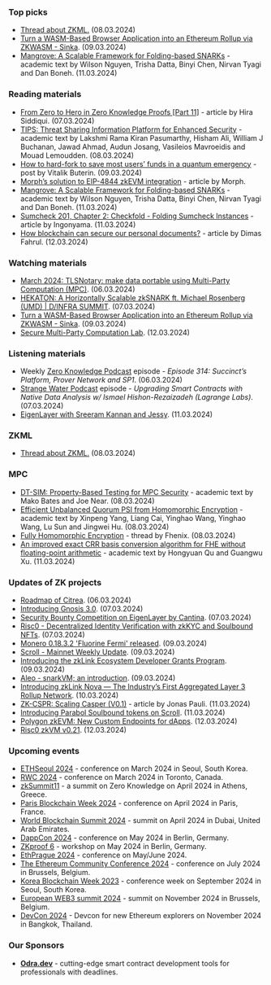 ### Top picks
* [Thread about ZKML.](https://twitter.com/wacy_time1/status/1766080135021666444) (08.03.2024)
* [Turn a WASM-Based Browser Application into an Ethereum Rollup via ZKWASM - Sinka](https://www.youtube.com/watch?v=Ghi4_i96294). (09.03.2024)
* [Mangrove: A Scalable Framework for Folding-based SNARKs](https://eprint.iacr.org/2024/416.pdf) - academic text by Wilson Nguyen, Trisha Datta, Binyi Chen, Nirvan Tyagi and Dan Boneh. (11.03.2024)

### Reading materials 
* [From Zero to Hero in Zero Knowledge Proofs [Part 11]](https://medium.com/coinmonks/from-zero-to-hero-in-zero-knowledge-proofs-part-11-dfed11aad838) - article by Hira Siddiqui. (07.03.2024)
* [TIPS: Threat Sharing Information Platform for Enhanced Security](https://arxiv.org/pdf/2403.05210) - academic text by Lakshmi Rama Kiran Pasumarthy, Hisham Ali, William J Buchanan, Jawad Ahmad, Audun Josang, Vasileios Mavroeidis and Mouad Lemoudden. (08.03.2024)
* [How to hard-fork to save most users’ funds in a quantum emergency](https://ethresear.ch/t/how-to-hard-fork-to-save-most-users-funds-in-a-quantum-emergency/18901) - post by Vitalik Buterin. (09.03.2024)
* [Morph’s solution to EIP-4844 zkEVM integration](https://medium.com/@morphlayer2/morphs-solution-to-eip-4844-zkevm-integration-7f469910478f) - article by Morph.
* [Mangrove: A Scalable Framework for Folding-based SNARKs](https://eprint.iacr.org/2024/416.pdf) - academic text by Wilson Nguyen, Trisha Datta, Binyi Chen, Nirvan Tyagi and Dan Boneh. (11.03.2024)
* [Sumcheck 201, Chapter 2: Checkfold - Folding Sumcheck Instances](https://medium.com/@ingonyama/sumcheck-201-chapter-2-checkfold-folding-sumcheck-instances-2ff5fd291444) - article by Ingonyama. (11.03.2024)
* [How blockchain can secure our personal documents?](https://medium.com/@dfahrul07/how-blockchain-can-safely-our-private-documents-77a968f7a481) - article by Dimas Fahrul. (12.03.2024)

### Watching materials
* [March 2024: TLSNotary: make data portable using Multi-Party Computation (MPC)](https://www.youtube.com/watch?v=b0_zei-ZXLE). (06.03.2024)
* [HEKATON: A Horizontally Scalable zkSNARK ft. Michael Rosenberg (UMD) | D/INFRA SUMMIT](https://www.youtube.com/watch?v=k2D_KmMqDQs). (07.03.2024)
* [Turn a WASM-Based Browser Application into an Ethereum Rollup via ZKWASM - Sinka](https://www.youtube.com/watch?v=Ghi4_i96294). (09.03.2024)
* [Secure Multi-Party Computation Lab](https://www.youtube.com/watch?v=JexrrAqORv8). (12.03.2024)

### Listening materials
* Weekly [Zero Knowledge Podcast](https://zeroknowledge.fm/314-2/) episode - *Episode 314: Succinct’s Platform, Prover Network and SP1*. (06.03.2024) 
* [Strange Water Podcast](https://open.spotify.com/episode/15IqJ8yXNJ0lgrtd9FDBm6?si=7a654d1dab4643b2) episode - *Upgrading Smart Contracts with Native Data Analysis w/ Ismael Hishon-Rezaizadeh (Lagrange Labs)*. (07.03.2024)
* [EigenLayer with Sreeram Kannan and Jessy](https://www.youtube.com/watch?v=qzfz3TpHqcY). (11.03.2024)

### ZKML
* [Thread about ZKML.](https://twitter.com/wacy_time1/status/1766080135021666444) (08.03.2024)

### MPC
* [DT-SIM: Property-Based Testing for MPC Security](https://arxiv.org/pdf/2403.04991) - academic text by Mako Bates and Joe Near. (08.03.2024)
* [Efficient Unbalanced Quorum PSI from Homomorphic Encryption](https://eprint.iacr.org/2024/402.pdf) - academic text by Xinpeng Yang, Liang Cai, Yinghao Wang, Yinghao Wang, Lu Sun and Jingwei Hu. (08.03.2024)
* [Fully Homomorphic Encryption](https://twitter.com/FhenixIO/status/1766173790411571367) - thread by Fhenix. (08.03.2024)
* [An improved exact CRR basis conversion algorithm for FHE without floating-point arithmetic](https://eprint.iacr.org/2024/417.pdf) - academic text by Hongyuan Qu and Guangwu Xu. (11.03.2024)

### Updates of ZK projects
* [Roadmap of Citrea](https://twitter.com/citrea_xyz/status/1765415296935006475). (06.03.2024)
* [Introducing Gnosis 3.0](https://www.gnosis.io/blog/introducing-gnosis-3-0). (07.03.2024)
* [Security Bounty Competition on EigenLayer by Cantina](https://www.blog.eigenlayer.xyz/security-bounty-competition-on-eigenlayer-by-cantina/). (07.03.2024)
* [Risc0 - Decentralized Identity Verification with zkKYC and Soulbound NFTs](https://www.risczero.com/blog/decentralized-identity-verification-with-zkkyc-and-soulbound-nfts). (07.03.2024)
* [Monero 0.18.3.2 'Fluorine Fermi' released](https://www.getmonero.org/2024/03/09/monero-0.18.3.2-released.html). (09.03.2024)
* [Scroll - Mainnet Weekly Update](https://twitter.com/Scroll_ZKP/status/1766264386937843956). (09.03.2024)
* [Introducing the zkLink Ecosystem Developer Grants Program](https://blog.zk.link/introducing-the-zklink-ecosystem-developer-grants-program-63bb0ef27b09). (09.03.2024)
* [Aleo - snarkVM; an introduction](https://kehiy.medium.com/snarkvm-an-introduction-0e3bbed695cb). (09.03.2024)
* [Introducing zkLink Nova — The Industry’s First Aggregated Layer 3 Rollup Network](https://blog.zk.link/introducing-zklink-nova-the-industrys-first-aggregated-layer-3-rollup-network-ad495a91da99). (10.03.2024)
* [ZK-CSPR: Scaling Casper (V0.1)](https://medium.com/casperblockchain/zk-cspr-scaling-casper-v0-1-906702ccc601) - article by Jonas Pauli. (11.03.2024)
* [Introducing Parabol Soulbound tokens on Scroll](https://twitter.com/parabolfi/status/1767289967234130257). (11.03.2024)
* [Polygon zkEVM: New Custom Endpoints for dApps](https://polygon.technology/blog/new-custom-endpoint-for-dapps-on-polygon-zkevm). (12.03.2024)
* [Risc0 zkVM v0.21](https://github.com/risc0/risc0/releases/tag/v0.21.0). (12.03.2024)

### Upcoming events
* [ETHSeoul 2024](https://www.ethseoul.org/) - conference on March 2024 in Seoul, South Korea. 
* [RWC 2024](https://rwc.iacr.org/2024/) - conference on March 2024 in Toronto, Canada. 
* [zkSummit11](https://www.zksummit.com/) - a summit on Zero Knowledge on April 2024 in Athens, Greece. 
* [Paris Blockchain Week 2024](https://www.parisblockchainweek.com/) - conference on April 2024 in Paris, France.
* [World Blockchain Summit 2024](https://www.worldblockchainsummit.com/dxb-apr-24) - summit on April 2024 in Dubai, United Arab Emirates.
* [DappCon 2024](https://www.dappcon.io/) - conference on May 2024 in Berlin, Germany. 
* [ZKproof 6](https://zkproof.org/events/zkproof-6-berlin/) - workshop on May 2024 in Berlin, Germany. 
* [EthPrague 2024](https://ethprague.com/) - conference on May/June 2024.
* [The Ethereum Community Conference 2024](https://ethcc.io/) - conference on July 2024 in Brussels, Belgium. 
* [Korea Blockchain Week 2023](https://koreablockchainweek.com/) - conference week on September 2024 in Seoul, South Korea.
* [European WEB3 summit 2024](https://www.web3eurosummit.eu/) - summit on November 2024 in Brussels, Belgium.
* [DevCon 2024](https://devcon.org/) - Devcon for new Ethereum explorers on November 2024 in Bangkok, Thailand.

### Our Sponsors
* **[Odra.dev](https://odra.dev)** - cutting-edge smart contract development tools for professionals with deadlines.
